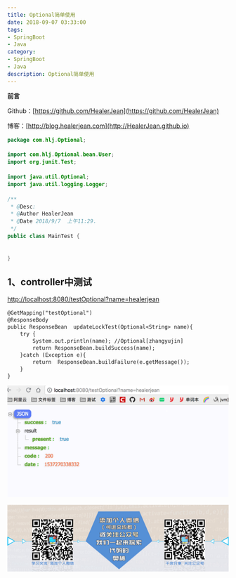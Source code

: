 ```yaml
---
title: Optional简单使用
date: 2018-09-07 03:33:00
tags: 
- SpringBoot
- Java
category: 
- SpringBoot
- Java
description: Optional简单使用
---
```

**前言**     

 Github：[https://github.com/HealerJean](https://github.com/HealerJean)         

 博客：[http://blog.healerjean.com](http://HealerJean.github.io)             





```java
package com.hlj.Optional;

import com.hlj.Optional.bean.User;
import org.junit.Test;

import java.util.Optional;
import java.util.logging.Logger;

/**
 * @Desc:
 * @Author HealerJean
 * @Date 2018/9/7  上午11:29.
 */
public class MainTest {


}


```


## 1、controller中测试

[http://localhost:8080/testOptional?name=healerjean](http://localhost:8080/testOptional?name=healerjean)
```
@GetMapping("testOptional")
@ResponseBody
public ResponseBean  updateLockTest(Optional<String> name){
    try {
        System.out.println(name); //Optional[zhangyujin]
        return ResponseBean.buildSuccess(name);
    }catch (Exception e){
        return  ResponseBean.buildFailure(e.getMessage());
    }
}

```
![WX20180918-193235@2x](https://raw.githubusercontent.com/HealerJean/HealerJean.github.io/master/blogImages/WX20180918-193235@2x.png)





![ContactAuthor](https://raw.githubusercontent.com/HealerJean/HealerJean.github.io/master/assets/img/artical_bottom.jpg)   




<!-- Gitalk 评论 start  -->

<link rel="stylesheet" href="https://unpkg.com/gitalk/dist/gitalk.css">
<script src="https://unpkg.com/gitalk@latest/dist/gitalk.min.js"></script> 
<div id="gitalk-container"></div>    
 <script type="text/javascript">
    var gitalk = new Gitalk({
		clientID: `1d164cd85549874d0e3a`,
		clientSecret: `527c3d223d1e6608953e835b547061037d140355`,
		repo: `HealerJean.github.io`,
		owner: 'HealerJean',
		admin: ['HealerJean'],
		id: 'HpwOMcBSKQ5WTxA0',
    });
    gitalk.render('gitalk-container');
</script> 

<!-- Gitalk end -->

